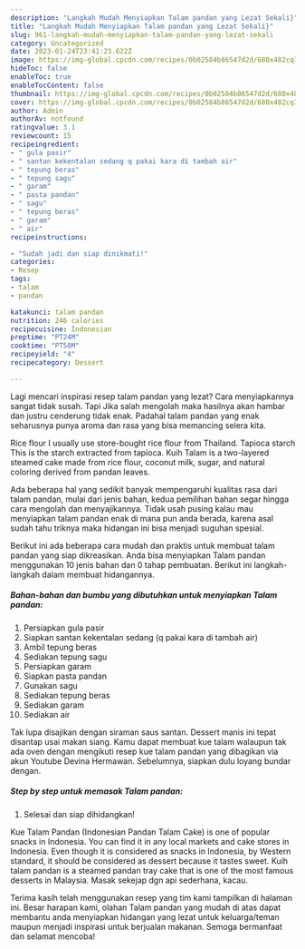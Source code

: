 ```yaml
---
description: "Langkah Mudah Menyiapkan Talam pandan yang Lezat Sekali}"
title: "Langkah Mudah Menyiapkan Talam pandan yang Lezat Sekali}"
slug: 961-langkah-mudah-menyiapkan-talam-pandan-yang-lezat-sekali
category: Uncategorized
date: 2023-01-24T23:41:23.622Z
image: https://img-global.cpcdn.com/recipes/0b02584b86547d2d/680x482cq70/talam-pandan-foto-resep-utama.jpg
hideToc: false
enableToc: true
enableTocContent: false
thumbnail: https://img-global.cpcdn.com/recipes/0b02584b86547d2d/680x482cq70/talam-pandan-foto-resep-utama.jpg
cover: https://img-global.cpcdn.com/recipes/0b02584b86547d2d/680x482cq70/talam-pandan-foto-resep-utama.jpg
author: Admin
authorAv: notfound
ratingvalue: 3.1
reviewcount: 15
recipeingredient:
- " gula pasir"
- " santan kekentalan sedang q pakai kara di tambah air"
- " tepung beras"
- " tepung sagu"
- " garam"
- " pasta pandan"
- " sagu"
- " tepung beras"
- " garam"
- " air"
recipeinstructions:

- "Sudah jadi dan siap dinikmati!"
categories:
- Resep
tags:
- talam
- pandan

katakunci: talam pandan 
nutrition: 246 calories
recipecuisine: Indonesian
preptime: "PT24M"
cooktime: "PT58M"
recipeyield: "4"
recipecategory: Dessert

---
```



Lagi mencari inspirasi resep talam pandan yang lezat? Cara menyiapkannya sangat tidak susah. Tapi Jika salah mengolah maka hasilnya akan hambar dan justru cenderung tidak enak. Padahal talam pandan yang enak seharusnya punya aroma dan rasa yang bisa memancing selera kita.


Rice flour I usually use store-bought rice flour from Thailand. Tapioca starch This is the starch extracted from tapioca. Kuih Talam is a two-layered steamed cake made from rice flour, coconut milk, sugar, and natural coloring derived from pandan leaves.

Ada beberapa hal yang sedikit banyak mempengaruhi kualitas rasa dari talam pandan, mulai dari jenis bahan, kedua pemilihan bahan segar hingga cara mengolah dan menyajikannya. Tidak usah pusing kalau mau menyiapkan talam pandan enak di mana pun anda berada, karena asal sudah tahu triknya maka hidangan ini bisa menjadi suguhan spesial.


Berikut ini ada beberapa cara mudah dan praktis untuk membuat talam pandan yang siap dikreasikan. Anda bisa menyiapkan Talam pandan menggunakan 10 jenis bahan dan 0 tahap pembuatan. Berikut ini langkah-langkah dalam membuat hidangannya.

<!--inarticleads1-->

##### Bahan-bahan dan bumbu yang dibutuhkan untuk menyiapkan Talam pandan:

1. Persiapkan  gula pasir
1. Siapkan  santan kekentalan sedang (q pakai kara di tambah air)
1. Ambil  tepung beras
1. Sediakan  tepung sagu
1. Persiapkan  garam
1. Siapkan  pasta pandan
1. Gunakan  sagu
1. Sediakan  tepung beras
1. Sediakan  garam
1. Sediakan  air


Tak lupa disajikan dengan siraman saus santan. Dessert manis ini tepat disantap usai makan siang. Kamu dapat membuat kue talam walaupun tak ada oven dengan mengikuti resep kue talam pandan yang dibagikan via akun Youtube Devina Hermawan. Sebelumnya, siapkan dulu loyang bundar dengan. 

<!--inarticleads2-->

##### Step by step untuk memasak Talam pandan:


1. Selesai dan siap dihidangkan!

Kue Talam Pandan (Indonesian Pandan Talam Cake) is one of popular snacks in Indonesia. You can find it in any local markets and cake stores in Indonesia. Even though it is considered as snacks in Indonesia, by Western standard, it should be considered as dessert because it tastes sweet. Kuih talam pandan is a steamed pandan tray cake that is one of the most famous desserts in Malaysia. Masak sekejap dgn api sederhana, kacau. 

Terima kasih telah menggunakan resep yang tim kami tampilkan di halaman ini. Besar harapan kami, olahan Talam pandan yang mudah di atas dapat membantu anda menyiapkan hidangan yang lezat untuk keluarga/teman maupun menjadi inspirasi untuk berjualan makanan. Semoga bermanfaat dan selamat mencoba!
